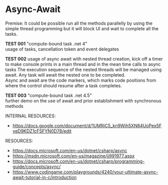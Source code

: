 # Async-Await
Premise: It could be possible run all the methods parallelly by using the simple thread programming but it will block UI and wait to complete all the tasks.

**TEST 001** "compute-bound task .net 4"	
usage of tasks, cancellation token and event delegates 

**TEST 002**
usage of async await with nested thread creation, kick off a timer to make console prints in a main thread and in the mean time calls to async tasks
The execution sequence of the nested threads will be managed using await. Any task will await the nested one to be completed.     
Async and await are the code markers, which marks code positions from where the control should resume after a task completes.

**TEST 003** "compute-bound task .net 4.5"	 
further demo on the use of await and prior establishment with synchronous methods

INTERNAL RESOURCES:
- https://docs.google.com/document/d/1UMRiC5_kn9Wih5XN64UoPex5FveD9KDZ1cFSFYN0D78/edit

RESOURCES:
- https://docs.microsoft.com/en-us/dotnet/csharp/async
- https://msdn.microsoft.com/en-us/magazine/jj991977.aspx
- https://docs.microsoft.com/en-us/dotnet/csharp/programming-guide/concepts/async/
- https://www.codingame.com/playgrounds/4240/your-ultimate-async-await-tutorial-in-c/introduction